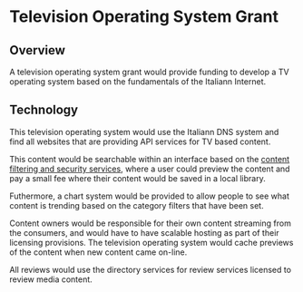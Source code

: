 # Television Operating System Grant

## Overview

A television operating system grant would provide funding to develop a TV operating system based on the fundamentals of the Italiann Internet.

## Technology

This television operating system would use the Italiann DNS system and find all websites that are providing API services for TV based content.

This content would be searchable within an interface based on the [content filtering and security services](/content-filtering-and-security-service/), where a user could preview the content and pay a small fee where their content would be saved in a local library.

Futhermore, a chart system would be provided to allow people to see what content is trending based on the category filters that have been set.

Content owners would be responsible for their own content streaming from the consumers, and would have to have scalable hosting as part of their licensing provisions. The television operating system would cache previews of the content when new content came on-line.

All reviews would use the directory services for review services licensed to review media content.
